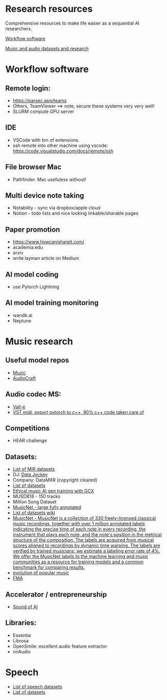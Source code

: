 # Research resources

Comprehensive resources to make life easier as a sequential AI researchers. 

[Workflow software](#workflow-software)

[Music and audio datasets and research](#music-research)




# Workflow software

## Remote login: 
- https://parsec.app/teams
- Others, TeamViewer ==> note, secure these systems very very well! 
- SLURM compute GPU server

## IDE
- VSCode with ton of extensions.
- ssh remote into other machine using vscode: https://code.visualstudio.com/docs/remote/ssh

## File browser Mac
- Pathfinder. Mac usefuless without! 

## Multi device note taking
- Notability - sync via dropbox/apple cloud
- Notion - todo lists and nice looking linkable/sharable pages

## Paper promotion
- https://www.howcanishareit.com/
- academia.edu
- arxiv
- write layman article on Medium

## AI model coding
- use Pytorch Lightning

## AI model training monitoring
- wandb.ai
- Neptune




# Music research

## Useful model repos 
- [Muzic](https://github.com/microsoft/muzic)
- [AudioCraft](https://github.com/facebookresearch/audiocraft)

## Audio codec MS: 
- [Vall-e](https://newatlas.com/technology/microsoft-vall-e-speech-synthesis/)
- [VST midi, export pytorch to c++, 90% c++ code taken care of](https://github.com/QosmoInc/neutone_sdk/tree/neutone_midi)

## Competitions
- HEAR challenge

  
## Datasets: 
- [List of MIR datasets](https://www.audiocontentanalysis.org/datasets.html)
- DJ: [Data Jockey](https://github.com/GeorgeMcIntire/DataJockey)
- Company: DataMXR (copyright cleared)
- [List of datasets](https://github.com/Yuan-ManX/ai-audio-datasets-list)
- [Ethical music AI gen training with GCX](https://medium.com/platform-stream/future-proofing-generative-music-global-copyright-exchange-unveils-new-clean-catalog-for-ethical-1046b215b730)
- MUSDB18 - 150 tracks
- Million Song Dataset
- [MusicNet - large fully annotated](https://academictorrents.com/details/d2b2ae5e3ec4fd475d6e4c517d4c8752a7aa8455)
- [List of datasets wiki](https://github.com/Yuan-ManX/ai-audio-datasets-list)
- [MusicNet - MusicNet is a collection of 330 freely-licensed classical music recordings, together with over 1 million annotated labels indicating the precise time of each note in every recording, the instrument that plays each note, and the note's position in the metrical structure of the composition. The labels are acquired from musical scores aligned to recordings by dynamic time warping. The labels are verified by trained musicians; we estimate a labeling error rate of 4%. We offer the MusicNet labels to the machine learning and music communities as a resource for training models and a common benchmark for comparing results.](https://zenodo.org/record/5120004#.Y56UPnZBw7d)
- [evolution of popular music](https://figshare.com/articles/dataset/Main_Dataset_for_Evolution_of_Popular_Music_USA_1960_2010_/1309953)
- [FMA](https://github.com/mdeff/fma)


## Accelerator / entrepreneurship
- [Sound of AI](https://thesoundofai.com/accelerator.html#about)


## Libraries: 
- Essentia
- Librosa
- OpenSmile: excellent audio feature extractor
- nnAudio

# Speech
- [List of speech datasets](https://huggingface.co/blog/audio-datasets)
- [List of datasets](https://github.com/Yuan-ManX/ai-audio-datasets-list)

